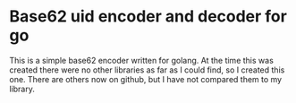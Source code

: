 # Base62 uid encoder and decoder for go

This is a simple base62 encoder written for golang. At the time this
was created there were no other libraries as far as I could find, so
I created this one. There are others now on github, but I have not
compared them to my library.


